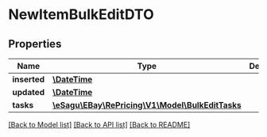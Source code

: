 # NewItemBulkEditDTO

## Properties
Name | Type | Description | Notes
------------ | ------------- | ------------- | -------------
**inserted** | [**\DateTime**](\DateTime.md) |  | [optional] 
**updated** | [**\DateTime**](\DateTime.md) |  | [optional] 
**tasks** | [**\eSagu\EBay\RePricing\V1\Model\BulkEditTasks**](BulkEditTasks.md) |  | [optional] 

[[Back to Model list]](../README.md#documentation-for-models) [[Back to API list]](../README.md#documentation-for-api-endpoints) [[Back to README]](../README.md)


